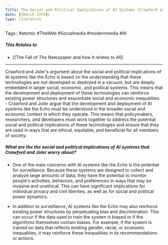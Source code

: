 ```yaml
---
Title: The Social and Political Implications of AI Systems (Crawford and Joler's)
date: {{March 27th}}
type: literature
---
```

Tags:: #atomic #TheWeb #Socialmedia #modernmedia #AI

##### This Relates to 
- [[The Fall of  The Newspaper and how it relates to AI]] 
- ---
 Crawford and Joler's argument about the social and political implications of AI systems like the Echo is based on the understanding that these technologies are not developed or deployed in a vacuum, but are deeply embedded in larger social, economic, and political systems. This means that the development and deployment of these technologies can reinforce existing power structures and exacerbate social and economic inequalities.
	- Crawford and Joler argue that the development and deployment of AI systems like the Echo must be understood in the broader social and economic context in which they operate. This means that policymakers, researchers, and developers must work together to address the potential social and political implications of these technologies and ensure that they are used in ways that are ethical, equitable, and beneficial for all members of society.

##### What are the  the social and political implications of AI systems that Crawford and Joler worry about?
 - One of the main concerns with AI systems like the Echo is the potential for surveillance. Because these systems are designed to collect and analyze large amounts of data, they have the potential to monitor people's activities, behaviors, and preferences in ways that may be invasive and unethical. This can have significant implications for individual privacy and civil liberties, as well as for social and political power dynamics.

- In addition to surveillance, AI systems like the Echo may also reinforce existing power structures by perpetuating bias and discrimination. This can occur if the data used to train the system is biased or if the algorithms themselves contain biases. For example, if the system is trained on data that reflects existing gender, racial, or economic inequalities, it may reinforce these inequalities in its recommendations or actions.